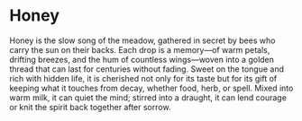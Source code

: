 # Honey

Honey is the slow song of the meadow, gathered in secret by bees who carry the sun on their backs. Each drop is a memory—of warm petals, drifting breezes, and the hum of countless wings—woven into a golden thread that can last for centuries without fading. Sweet on the tongue and rich with hidden life, it is cherished not only for its taste but for its gift of keeping what it touches from decay, whether food, herb, or spell. Mixed into warm milk, it can quiet the mind; stirred into a draught, it can lend courage or knit the spirit back together after sorrow.

